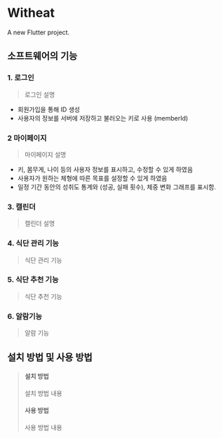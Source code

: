 # Witheat

A new Flutter project.
## 소프트웨어의 기능

### 1. 로그인
> 로그인 설명
* 회원가입을 통해 ID 생성
* 사용자의 정보를 서버에 저장하고 불러오는 키로 사용 (memberId)
### 2 마이페이지
> 마이페이지 설명
* 키, 몸무게, 나이 등의 사용자 정보를 표시하고, 수정할 수 있게 하였음
* 사용자가 원하는 체형에 따른 목표를 설정할 수 있게 하였음
* 일정 기간 동안의 성취도 통계와 (성공, 실패 횟수), 체중 변화 그래프를 표시함.
### 3. 캘린더
> 캘린더 설명
### 4. 식단 관리 기능
> 식단 관리 기능
### 5. 식단 추천 기능
> 식단 추천 기능
### 6. 알람기능
> 알람 기능
## 설치 방법 및 사용 방법
> #### 설치 방법
> 설치 방법 내용
> #### 사용 방법
> 사용 방법 내용
